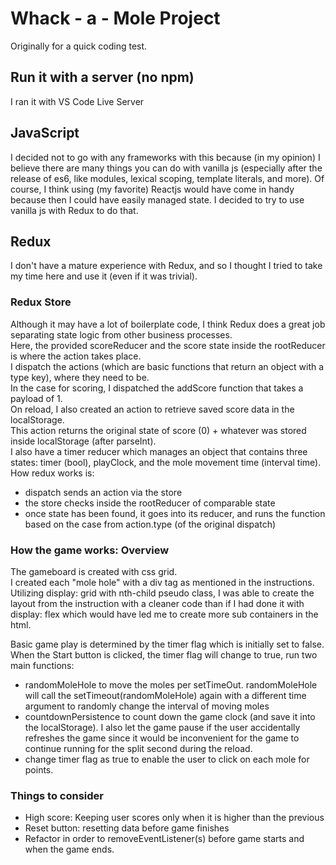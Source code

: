 # Whack - a - Mole Project

Originally for a quick coding test. <br/>

## Run it with a server (no npm)

I ran it with VS Code Live Server

## JavaScript

I decided not to go with any frameworks with this because (in my opinion) I believe there are many things you can do with
vanilla js (especially after the release of es6, like modules, lexical scoping, template literals, and more). Of course, I think using (my favorite) Reactjs would have come in handy because then I could have easily managed state. I decided to try to use vanilla js with Redux to do that. <br/>

## Redux

I don't have a mature experience with Redux, and so I thought I tried to take my time here and use it (even if it was trivial). <br/>

### Redux Store

Although it may have a lot of boilerplate code, I think Redux does a great job separating state logic from other business processes. <br/>
Here, the provided scoreReducer and the score state inside the rootReducer is where the action takes place. <br/>
I dispatch the actions (which are basic functions that return an object with a type key), where they need to be. <br/>
In the case for scoring, I dispatched the addScore function that takes a payload of 1. <br/>
On reload, I also created an action to retrieve saved score data in the localStorage. <br/>
This action returns the original state of score (0) + whatever was stored inside localStorage (after parseInt). <br/>
I also have a timer reducer which manages an object that contains three states: timer (bool), playClock, and the mole movement time (interval time).
How redux works is: <br/>

- dispatch sends an action via the store
- the store checks inside the rootReducer of comparable state
- once state has been found, it goes into its reducer, and runs the function based on the case from action.type (of the original dispatch)

### How the game works: Overview

The gameboard is created with css grid. <br/>
I created each "mole hole" with a div tag as mentioned in the instructions. <br/>
Utilizing display: grid with nth-child pseudo class, I was able to create the layout from the instruction with a cleaner code than if I had done it with display: flex which would have led me to create more sub containers in the html.

Basic game play is determined by the timer flag which is initially set to false. <br/>
When the Start button is clicked, the timer flag will change to true, run two main functions:

- randomMoleHole to move the moles per setTimeOut. randomMoleHole will call the setTimeout(randomMoleHole) again with a different time argument to randomly change the interval of moving moles
- countdownPersistence to count down the game clock (and save it into the localStorage). I also let the game pause if the user accidentally refreshes the game since it would be inconvenient for the game to continue running for the split second during the reload.
- change timer flag as true to enable the user to click on each mole for points.

### Things to consider

- High score: Keeping user scores only when it is higher than the previous
- Reset button: resetting data before game finishes
- Refactor in order to removeEventListener(s) before game starts and when the game ends.
